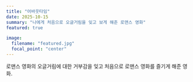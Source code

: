 ```yaml
---
title: "어바웃타임"
date: 2025-10-15
summary: "나에게 처음으로 오글거림을 잊고 보게 해준 로맨스 영화"
featured: true

image:
  filename: "featured.jpg"
  focal_point: "center"
---
```


로맨스 영화의 오글거림에 대한 거부감을 잊고 처음으로 로맨스 영화를 즐기게 해준 영화.